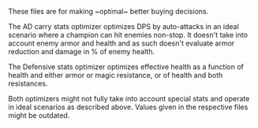 These files are for making ~optimal~ better buying decisions.

The AD carry stats optimizer optimizes DPS by auto-attacks in an ideal scenario where a champion can hit enemies non-stop. It doesn't take into account enemy armor and health and as such doesn't evaluate armor reduction and damage in % of enemy health.

The Defensive stats optimizer optimizes effective health as a function of health and either armor or magic resistance, or of health and both resistances.

Both optimizers might not fully take into account special stats and operate in ideal scenarios as described above. Values given in the respective files might be outdated.

